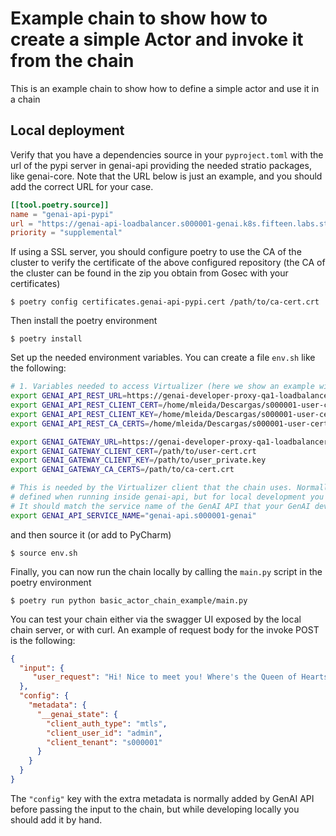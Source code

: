 # Example chain to show how to create a simple Actor and invoke it from the chain

This is an example chain to show how to define a simple actor and use it in a chain

## Local deployment

Verify that you have a dependencies source in your `pyproject.toml` with the url of the pypi server in genai-api
providing the needed stratio packages, like genai-core. Note that the URL below is just an example, and you
should add the correct URL for your case.
```toml
[[tool.poetry.source]]
name = "genai-api-pypi"
url = "https://genai-api-loadbalancer.s000001-genai.k8s.fifteen.labs.stratio.com:8080/v1/pypi/simple/"
priority = "supplemental"
```
If using a SSL server, you should configure poetry to use the CA of the cluster to verify the certificate of the
above configured repository (the CA of the cluster can be found in the zip you obtain from Gosec with your
certificates)

```
$ poetry config certificates.genai-api-pypi.cert /path/to/ca-cert.crt 
```

Then install the poetry environment
```
$ poetry install
```

Set up the needed environment variables. You can create a file `env.sh` like the following:
```bash
# 1. Variables needed to access Virtualizer (here we show an example with):
export GENAI_API_REST_URL=https://genai-developer-proxy-qa1-loadbalancer.s000001-genai.k8s.oscar.labs.stratio.com:8080/service/genai-api
export GENAI_API_REST_CLIENT_CERT=/home/mleida/Descargas/s000001-user-certs/s000001-user.crt
export GENAI_API_REST_CLIENT_KEY=/home/mleida/Descargas/s000001-user-certs/s000001-user_private.key
export GENAI_API_REST_CA_CERTS=/home/mleida/Descargas/s000001-user-certs/ca-cert.crt

export GENAI_GATEWAY_URL=https://genai-developer-proxy-qa1-loadbalancer.s000001-genai.k8s.oscar.labs.stratio.com:8080/service/genai-gateway
export GENAI_GATEWAY_CLIENT_CERT=/path/to/user-cert.crt
export GENAI_GATEWAY_CLIENT_KEY=/path/to/user_private.key
export GENAI_GATEWAY_CA_CERTS=/path/to/ca-cert.crt

# This is needed by the Virtualizer client that the chain uses. Normally this variable is already
# defined when running inside genai-api, but for local development you need to provide it yourself.
# It should match the service name of the GenAI API that your GenAI development proxy is configured to use
export GENAI_API_SERVICE_NAME="genai-api.s000001-genai"
```
and then source it (or add to PyCharm)
```
$ source env.sh
```

Finally, you can now run the chain locally by calling the `main.py` script in the poetry environment
```
$ poetry run python basic_actor_chain_example/main.py
```

You can test your chain either via the swagger UI exposed by the local chain server, or with curl.
An example of request body for the invoke POST is the following:
```json
{
  "input": {
     "user_request": "Hi! Nice to meet you! Where's the Queen of Hearts?"
  },
  "config": {
    "metadata": {
      "__genai_state": {
        "client_auth_type": "mtls",
        "client_user_id": "admin",
        "client_tenant": "s000001"
      }
    }
  }
}
```
The `"config"` key with the extra metadata is normally added by GenAI API before passing the input to the chain,
but while developing locally you should add it by hand.

